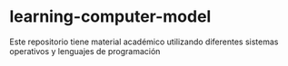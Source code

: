 # learning-computer-model
Este repositorio tiene material académico utilizando diferentes sistemas operativos y lenguajes de programación
